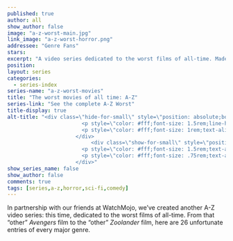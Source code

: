 ```yaml
---
published: true
author: all
show_author: false
image: "a-z-worst-main.jpg"
link_image: "a-z-worst-horror.png"
addressee: "Genre Fans"
stars: 
excerpt: "A video series dedicated to the worst films of all-time. Made In partnership with our friends at WatchMojo."
position: 
layout: series
categories:
  - series-index
series-name: "a-z-worst-movies"
title: "The worst movies of all time: A-Z"
series-link: "See the complete A-Z Worst"
title-display: true
alt-title: "<div class=\"hide-for-small\" style=\"position: absolute;bottom: 5rem;width:100%;\">
	                  	<p style=\"color: #fff;font-size: 1.5rem;line-height:1.2rem;text-align: center;width: 100%;font-weight: 800;margin:0\"><span style=\"font-weight:300\">The</span> worst movies <span style=\"font-weight:300\"><br />of all time</span></p>
	                    <p style=\"color: #fff;font-size: 1rem;text-align: center;width: 100%;font-weight: 400;font-family: Georgia,serif;margin:1rem 0 0 0; font-style: italic;\">A video series by Dear Cast & Crew</p>
	                  </div>
                           <div class=\"show-for-small\" style=\"position: absolute;bottom: -0.5rem;width:100%;\">
	                  	<p style=\"color: #fff;font-size: 1.5rem;text-align: center;width: 100%;font-weight: 800;margin:0\"><span style=\"font-weight:300\">The</span> worst movies <span style=\"font-weight:300\">of all time</span></p>
	                    <p style=\"color: #fff;font-size: .75rem;text-align: center;width: 100%;font-weight: 400;font-family: Georgia,serif;margin:0; font-style: italic;\">A video series by Dear Cast & Crew</p>
	                  </div>"
show_series_name: false
show_author: false
comments: true
tags: [series,a-z,horror,sci-fi,comedy]
---
```

In partnership with our friends at WatchMojo, we’ve created another A-Z video series: this time, dedicated to the worst films of all-time. From that  “other” *Avengers* film to the “other” *Zoolander* film, here are 26 unfortunate entries of every major genre.